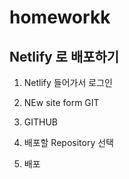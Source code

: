 # homeworkk

## Netlify 로 배포하기

1. Netlify 들어가서 로그인

2. NEw site form GIT

3. GITHUB

4. 배포할 Repository 선택

5. 배포
